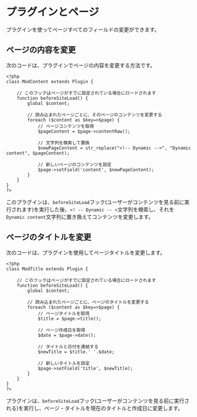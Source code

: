 # プラグインとページ
<!-- position: 11 -->

プラグインを使ってページすべてのフィールドの変更ができます。

## ページの内容を変更
次のコードは、プラグインでページの内容を変更する方法です。

```
<?php
class ModContent extends Plugin {

    // このフックはページがすでに設定されている場合にロードされます
    function beforeSiteLoad() {
        global $content;

        // 読み込まれたページごとに、そのページのコンテンツを変更する
        foreach ($content as $key=>$page) {
            // ページコンテンツを取得
            $pageContent = $page->contentRaw();

            // 文字列を検索して置換
            $newPageContent = str_replace("<!-- Dynamic -->", "Dynamic content", $pageContent);

            // 新しいページのコンテンツを設定
            $page->setField('content', $newPageContent);
        }
    }
}
?>
```

このプラグインは、`beforeSiteLoad`フック(ユーザーがコンテンツを見る前に実行されます)を実行した後、`<! -- Dynamic -- >`文字列を検索し、それを`Dynamic content`文字列に置き換えてコンテンツを変更します。


## ページのタイトルを変更
次のコードは、プラグインを使用してページタイトルを変更します。

```
<?php
class ModTitle extends Plugin {

    // このフックはページがすでに設定されている場合にロードされます
    function beforeSiteLoad() {
        global $content;

        // 読み込まれたページごとに、ページのタイトルを変更する
        foreach ($content as $key=>$page) {
            // ページタイトルを取得
            $title = $page->title();

            // ページ作成日を取得
            $date = $page->date();

            // タイトルと日付を連結する
            $newTitle = $title.' '.$date;

            // 新しいタイトルを設定
            $page->setField('title', $newTitle);
        }
    }
}
?>
```

プラグインは、`beforeSiteLoad`フック(ユーザーがコンテンツを見る前に実行される)を実行し、ページ・タイトルを現在のタイトルと作成日に変更します。
